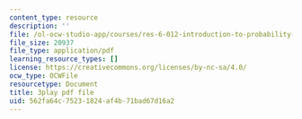 ```yaml
---
content_type: resource
description: ''
file: /ol-ocw-studio-app/courses/res-6-012-introduction-to-probability-spring-2018/562fa64c75231824af4b71bad67d16a2_Cw2Lz5I3wk0.pdf
file_size: 20937
file_type: application/pdf
learning_resource_types: []
license: https://creativecommons.org/licenses/by-nc-sa/4.0/
ocw_type: OCWFile
resourcetype: Document
title: 3play pdf file
uid: 562fa64c-7523-1824-af4b-71bad67d16a2
---
```

